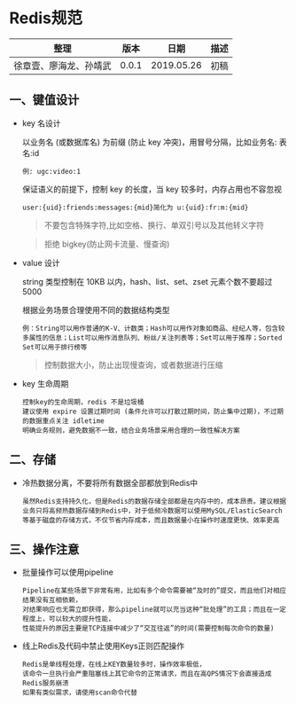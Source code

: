 # Redis规范

整理 | 版本 | 日期 | 描述
--- | --- | --- | ---  
徐章壹、廖海龙、孙靖武 | 0.0.1 | 2019.05.26 | 初稿


## 一、键值设计
- key 名设计 

   以业务名 (或数据库名) 为前缀 (防止 key 冲突)，用冒号分隔，比如业务名: 表名:id 
   ```
   例: ugc:video:1 
   ```
   保证语义的前提下，控制 key 的长度，当 key 较多时，内存占用也不容忽视 
   ```
   user:{uid}:friends:messages:{mid}简化为 u:{uid}:fr:m:{mid} 
   ```
   > 不要包含特殊字符,比如空格、换行、单双引号以及其他转义字符 

   > 拒绝 bigkey(防止网卡流量、慢查询)

- value 设计 

   string 类型控制在 10KB 以内，hash、list、set、zset 元素个数不要超过 5000 

   根据业务场景合理使用不同的数据结构类型 
   ```
   例：String可以用作普通的K-V、计数类；Hash可以用作对象如商品、经纪人等，包含较多属性的信息；List可以用作消息队列、粉丝/关注列表等；Set可以用于推荐；Sorted Set可以用于排行榜等 
   ```
   > 控制数据大小，防止出现慢查询，或者数据进行压缩

- key 生命周期 
   ```
   控制key的生命周期，redis 不是垃圾桶 
   建议使用 expire 设置过期时间 (条件允许可以打散过期时间，防止集中过期)，不过期的数据重点关注 idletime
   明确业务规则，避免数据不一致，结合业务场景采用合理的一致性解决方案
   ```
## 二、存储
- 冷热数据分离，不要将所有数据全部都放到Redis中
   ```
   虽然Redis支持持久化，但是Redis的数据存储全部都是在内存中的，成本昂贵。建议根据业务只将高频热数据存储到Redis中，对于低频冷数据可以使用MySQL/ElasticSearch等基于磁盘的存储方式，不仅节省内存成本，而且数据量小在操作时速度更快、效率更高
   ```

## 三、操作注意
- 批量操作可以使用pipeline 
   ```
   Pipeline在某些场景下非常有用，比如有多个命令需要被“及时的”提交，而且他们对相应结果没有互相依赖，
   对结果响应也无需立即获得，那么pipeline就可以充当这种“批处理”的工具；而且在一定程度上，可以较大的提升性能， 
   性能提升的原因主要是TCP连接中减少了“交互往返”的时间(需要控制每次命令的数量)
   ```
- 线上Redis及代码中禁止使用Keys正则匹配操作
   ```
   Redis是单线程处理，在线上KEY数量较多时，操作效率极低， 
   该命令一旦执行会严重阻塞线上其它命令的正常请求，而且在高QPS情况下会直接造成Redis服务崩溃 
   如果有类似需求，请使用scan命令代替
   ```

